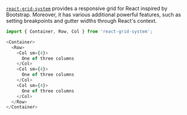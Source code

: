 [`react-grid-system`](https://www.npmjs.com/package/react-grid-system
) provides a responsive grid for React inspired by Bootstrap. Moreover, it has various additional powerful features, such as setting breakpoints and gutter widths through React's context.
```js 
import { Container, Row, Col } from 'react-grid-system';

<Container>
  <Row>
    <Col sm={4}>
      One of three columns
    </Col>
    <Col sm={4}>
      One of three columns
    </Col>
    <Col sm={4}>
      One of three columns
    </Col>
  </Row>
</Container>
```